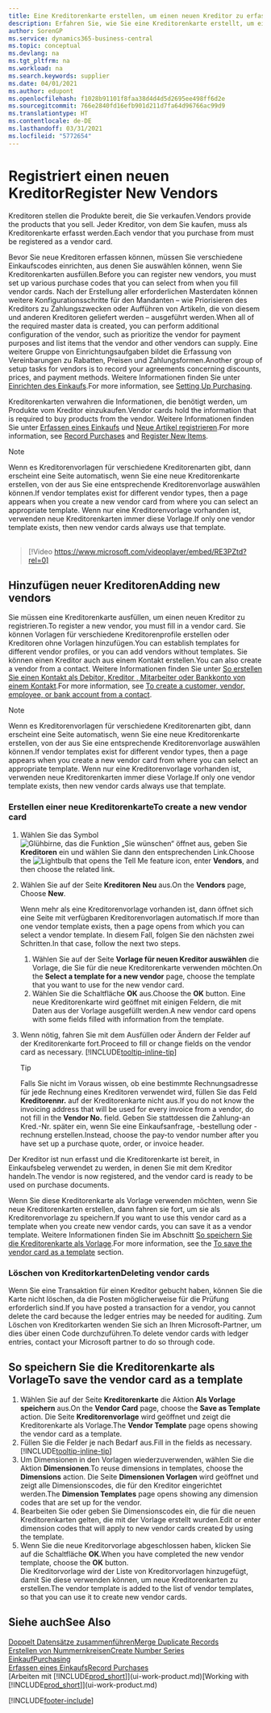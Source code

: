 ```yaml
---
title: Eine Kreditorenkarte erstellen, um einen neuen Kreditor zu erfassen | Microsoft Docs
description: Erfahren Sie, wie Sie eine Kreditorenkarte erstellt, um einen neuen Kreditor oder einem Lieferanten zu erfassen.
author: SorenGP
ms.service: dynamics365-business-central
ms.topic: conceptual
ms.devlang: na
ms.tgt_pltfrm: na
ms.workload: na
ms.search.keywords: supplier
ms.date: 04/01/2021
ms.author: edupont
ms.openlocfilehash: f1028b91101f8faa38d4d4d5d2695ee498ff6d2e
ms.sourcegitcommit: 766e2840fd16efb901d211d7fa64d96766ac99d9
ms.translationtype: HT
ms.contentlocale: de-DE
ms.lasthandoff: 03/31/2021
ms.locfileid: "5772654"
---
```

# <a name="register-new-vendors"></a><span data-ttu-id="44b0c-103">Registriert einen neuen Kreditor</span><span class="sxs-lookup"><span data-stu-id="44b0c-103">Register New Vendors</span></span>

<span data-ttu-id="44b0c-104">Kreditoren stellen die Produkte bereit, die Sie verkaufen.</span><span class="sxs-lookup"><span data-stu-id="44b0c-104">Vendors provide the products that you sell.</span></span> <span data-ttu-id="44b0c-105">Jeder Kreditor, von dem Sie kaufen, muss als Kreditorenkarte erfasst werden.</span><span class="sxs-lookup"><span data-stu-id="44b0c-105">Each vendor that you purchase from must be registered as a vendor card.</span></span>

<span data-ttu-id="44b0c-106">Bevor Sie neue Kreditoren erfassen können, müssen Sie verschiedene Einkaufscodes einrichten, aus denen Sie auswählen können, wenn Sie Kreditorenkarten ausfüllen.</span><span class="sxs-lookup"><span data-stu-id="44b0c-106">Before you can register new vendors, you must set up various purchase codes that you can select from when you fill vendor cards.</span></span> <span data-ttu-id="44b0c-107">Nach der Erstellung aller erforderlichen Masterdaten können weitere Konfigurationsschritte für den Mandanten – wie Priorisieren des Kreditors zu Zahlungszwecken oder Aufführen von Artikeln, die von diesem und anderen Kreditoren geliefert werden – ausgeführt werden.</span><span class="sxs-lookup"><span data-stu-id="44b0c-107">When all of the required master data is created, you can perform additional configuration of the vendor, such as prioritize the vendor for payment purposes and list items that the vendor and other vendors can supply.</span></span> <span data-ttu-id="44b0c-108">Eine weitere Gruppe von Einrichtungsaufgaben bildet die Erfassung von Vereinbarungen zu Rabatten, Preisen und Zahlungsformen.</span><span class="sxs-lookup"><span data-stu-id="44b0c-108">Another group of setup tasks for vendors is to record your agreements concerning discounts, prices, and payment methods.</span></span> <span data-ttu-id="44b0c-109">Weitere Informationen finden Sie unter [Einrichten des Einkaufs](purchasing-setup-purchasing.md).</span><span class="sxs-lookup"><span data-stu-id="44b0c-109">For more information, see [Setting Up Purchasing](purchasing-setup-purchasing.md).</span></span>

<span data-ttu-id="44b0c-110">Kreditorenkarten verwahren die Informationen, die benötigt werden, um Produkte vom Kreditor einzukaufen.</span><span class="sxs-lookup"><span data-stu-id="44b0c-110">Vendor cards hold the information that is required to buy products from the vendor.</span></span> <span data-ttu-id="44b0c-111">Weitere Informationen finden Sie unter [Erfassen eines Einkaufs](purchasing-how-record-purchases.md) und [Neue Artikel registrieren](inventory-how-register-new-items.md).</span><span class="sxs-lookup"><span data-stu-id="44b0c-111">For more information, see [Record Purchases](purchasing-how-record-purchases.md) and [Register New Items](inventory-how-register-new-items.md).</span></span>

> [!NOTE]  
> <span data-ttu-id="44b0c-112">Wenn es Kreditorenvorlagen für verschiedene Kreditorenarten gibt, dann erscheint eine Seite automatisch, wenn Sie eine neue Kreditorenkarte erstellen, von der aus Sie eine entsprechende Kreditorenvorlage auswählen können.</span><span class="sxs-lookup"><span data-stu-id="44b0c-112">If vendor templates exist for different vendor types, then a page appears when you create a new vendor card from where you can select an appropriate template.</span></span> <span data-ttu-id="44b0c-113">Wenn nur eine Kreditorenvorlage vorhanden ist, verwenden neue Kreditorenkarten immer diese Vorlage.</span><span class="sxs-lookup"><span data-stu-id="44b0c-113">If only one vendor template exists, then new vendor cards always use that template.</span></span>
<br><br>  

> [!Video https://www.microsoft.com/videoplayer/embed/RE3PZtd?rel=0]

## <a name="adding-new-vendors"></a><span data-ttu-id="44b0c-114">Hinzufügen neuer Kreditoren</span><span class="sxs-lookup"><span data-stu-id="44b0c-114">Adding new vendors</span></span>

<span data-ttu-id="44b0c-115">Sie müssen eine Kreditorenkarte ausfüllen, um einen neuen Kreditor zu registrieren.</span><span class="sxs-lookup"><span data-stu-id="44b0c-115">To register a new vendor, you must fill in a vendor card.</span></span> <span data-ttu-id="44b0c-116">Sie können Vorlagen für verschiedene Kreditorenprofile erstellen oder Kreditoren ohne Vorlagen hinzufügen.</span><span class="sxs-lookup"><span data-stu-id="44b0c-116">You can establish templates for different vendor profiles, or you can add vendors without templates.</span></span> <span data-ttu-id="44b0c-117">Sie können einen Kreditor auch aus einem Kontakt erstellen.</span><span class="sxs-lookup"><span data-stu-id="44b0c-117">You can also create a vendor from a contact.</span></span> <span data-ttu-id="44b0c-118">Weitere Informationen finden Sie unter [So erstellen Sie einen Kontakt als Debitor, Kreditor , Mitarbeiter oder Bankkonto von einem Kontakt](marketing-create-contact-companies.md#to-create-a-customer-vendor-employee-or-bank-account-from-a-contact).</span><span class="sxs-lookup"><span data-stu-id="44b0c-118">For more information, see [To create a customer, vendor, employee, or bank account from a contact](marketing-create-contact-companies.md#to-create-a-customer-vendor-employee-or-bank-account-from-a-contact).</span></span>  

> [!NOTE]  
> <span data-ttu-id="44b0c-119">Wenn es Kreditorenvorlagen für verschiedene Kreditorenarten gibt, dann erscheint eine Seite automatisch, wenn Sie eine neue Kreditorenkarte erstellen, von der aus Sie eine entsprechende Kreditorenvorlage auswählen können.</span><span class="sxs-lookup"><span data-stu-id="44b0c-119">If vendor templates exist for different vendor types, then a page appears when you create a new vendor card from where you can select an appropriate template.</span></span> <span data-ttu-id="44b0c-120">Wenn nur eine Kreditorenvorlage vorhanden ist, verwenden neue Kreditorenkarten immer diese Vorlage.</span><span class="sxs-lookup"><span data-stu-id="44b0c-120">If only one vendor template exists, then new vendor cards always use that template.</span></span>  

### <a name="to-create-a-new-vendor-card"></a><span data-ttu-id="44b0c-121">Erstellen einer neue Kreditorenkarte</span><span class="sxs-lookup"><span data-stu-id="44b0c-121">To create a new vendor card</span></span>

1. <span data-ttu-id="44b0c-122">Wählen Sie das Symbol ![Glühbirne, das die Funktion „Sie wünschen“ öffnet](media/ui-search/search_small.png "Was möchten Sie tun?") aus, geben Sie **Kreditoren** ein und wählen Sie dann den entsprechenden Link.</span><span class="sxs-lookup"><span data-stu-id="44b0c-122">Choose the ![Lightbulb that opens the Tell Me feature](media/ui-search/search_small.png "Tell me what you want to do") icon, enter **Vendors**, and then choose the related link.</span></span>  
2. <span data-ttu-id="44b0c-123">Wählen Sie auf der Seite **Kreditoren** **Neu** aus.</span><span class="sxs-lookup"><span data-stu-id="44b0c-123">On the **Vendors** page, Choose **New**.</span></span>

    <span data-ttu-id="44b0c-124">Wenn mehr als eine Kreditorenvorlage vorhanden ist, dann öffnet sich eine Seite mit verfügbaren Kreditorenvorlagen automatisch.</span><span class="sxs-lookup"><span data-stu-id="44b0c-124">If more than one vendor template exists, then a page opens from which you can select a vendor template.</span></span> <span data-ttu-id="44b0c-125">In diesem Fall, folgen Sie den nächsten zwei Schritten.</span><span class="sxs-lookup"><span data-stu-id="44b0c-125">In that case, follow the next two steps.</span></span>
    1. <span data-ttu-id="44b0c-126">Wählen Sie auf der Seite **Vorlage für neuen Kreditor auswählen** die Vorlage, die Sie für die neue Kreditorenkarte verwenden möchten.</span><span class="sxs-lookup"><span data-stu-id="44b0c-126">On the **Select a template for a new vendor** page, choose the template that you want to use for the new vendor card.</span></span>
    2. <span data-ttu-id="44b0c-127">Wählen Sie die Schaltfläche **OK** aus.</span><span class="sxs-lookup"><span data-stu-id="44b0c-127">Choose the **OK** button.</span></span> <span data-ttu-id="44b0c-128">Eine neue Kreditorenkarte wird geöffnet mit einigen Feldern, die mit Daten aus der Vorlage ausgefüllt werden.</span><span class="sxs-lookup"><span data-stu-id="44b0c-128">A new vendor card opens with some fields filled with information from the template.</span></span>
3. <span data-ttu-id="44b0c-129">Wenn nötig, fahren Sie mit dem Ausfüllen oder Ändern der Felder auf der Kreditorenkarte fort.</span><span class="sxs-lookup"><span data-stu-id="44b0c-129">Proceed to fill or change fields on the vendor card as necessary.</span></span> [!INCLUDE[tooltip-inline-tip](includes/tooltip-inline-tip_md.md)]

    > [!TIP]  
    > <span data-ttu-id="44b0c-130">Falls Sie nicht im Voraus wissen, ob eine bestimmte Rechnungsadresse für jede Rechnung eines Kreditoren verwendet wird, füllen Sie das Feld **Kreditorennr.** auf der Kreditorenkarte nicht aus.</span><span class="sxs-lookup"><span data-stu-id="44b0c-130">If you do not know the invoicing address that will be used for every invoice from a vendor, do not fill in the **Vendor No.** field.</span></span> <span data-ttu-id="44b0c-131">Geben Sie stattdessen die Zahlung-an Kred.-Nr. später ein, wenn Sie eine Einkaufsanfrage, -bestellung oder -rechnung erstellen.</span><span class="sxs-lookup"><span data-stu-id="44b0c-131">Instead, choose the pay-to vendor number after you have set up a purchase quote, order, or invoice header.</span></span>

<span data-ttu-id="44b0c-132">Der Kreditor ist nun erfasst und die Kreditorenkarte ist bereit, in Einkaufsbeleg verwendet zu werden, in denen Sie mit dem Kreditor handeln.</span><span class="sxs-lookup"><span data-stu-id="44b0c-132">The vendor is now registered, and the vendor card is ready to be used on purchase documents.</span></span>

<span data-ttu-id="44b0c-133">Wenn Sie diese Kreditorenkarte als Vorlage verwenden möchten, wenn Sie neue Kreditorenkarten erstellen, dann fahren sie fort, um sie als Kreditorenvorlage zu speichern.</span><span class="sxs-lookup"><span data-stu-id="44b0c-133">If you want to use this vendor card as a template when you create new vendor cards, you can save it as a vendor template.</span></span> <span data-ttu-id="44b0c-134">Weitere Informationen finden Sie im Abschnitt [So speichern Sie die Kreditorenkarte als Vorlage](#to-save-the-vendor-card-as-a-template).</span><span class="sxs-lookup"><span data-stu-id="44b0c-134">For more information, see the [To save the vendor card as a template](#to-save-the-vendor-card-as-a-template) section.</span></span>

### <a name="deleting-vendor-cards"></a><span data-ttu-id="44b0c-135">Löschen von Kreditorkarten</span><span class="sxs-lookup"><span data-stu-id="44b0c-135">Deleting vendor cards</span></span>

<span data-ttu-id="44b0c-136">Wenn Sie eine Transaktion für einen Kreditor gebucht haben, können Sie die Karte nicht löschen, da die Posten möglicherweise für die Prüfung erforderlich sind.</span><span class="sxs-lookup"><span data-stu-id="44b0c-136">If you have posted a transaction for a vendor, you cannot delete the card because the ledger entries may be needed for auditing.</span></span> <span data-ttu-id="44b0c-137">Zum Löschen von Kreditorkarten wenden Sie sich an Ihren Microsoft-Partner, um dies über einen Code durchzuführen.</span><span class="sxs-lookup"><span data-stu-id="44b0c-137">To delete vendor cards with ledger entries, contact your Microsoft partner to do so through code.</span></span>

## <a name="to-save-the-vendor-card-as-a-template"></a><span data-ttu-id="44b0c-138">So speichern Sie die Kreditorenkarte als Vorlage</span><span class="sxs-lookup"><span data-stu-id="44b0c-138">To save the vendor card as a template</span></span>

1. <span data-ttu-id="44b0c-139">Wählen Sie auf der Seite **Kreditorenkarte** die Aktion **Als Vorlage speichern** aus.</span><span class="sxs-lookup"><span data-stu-id="44b0c-139">On the **Vendor Card** page, choose the **Save as Template** action.</span></span> <span data-ttu-id="44b0c-140">Die Seite **Kreditorenvorlage** wird geöffnet und zeigt die Kreditorenkarte als Vorlage.</span><span class="sxs-lookup"><span data-stu-id="44b0c-140">The **Vendor Template** page opens showing the vendor card as a template.</span></span>
2. <span data-ttu-id="44b0c-141">Füllen Sie die Felder je nach Bedarf aus.</span><span class="sxs-lookup"><span data-stu-id="44b0c-141">Fill in the fields as necessary.</span></span> [!INCLUDE[tooltip-inline-tip](includes/tooltip-inline-tip_md.md)]
3. <span data-ttu-id="44b0c-142">Um Dimensionen in den Vorlagen wiederzuverwenden, wählen Sie die Aktion **Dimensionen**.</span><span class="sxs-lookup"><span data-stu-id="44b0c-142">To reuse dimensions in templates, choose the **Dimensions** action.</span></span> <span data-ttu-id="44b0c-143">Die Seite **Dimensionen Vorlagen** wird geöffnet und zeigt alle Dimensionscodes, die für den Kreditor eingerichtet werden.</span><span class="sxs-lookup"><span data-stu-id="44b0c-143">The **Dimension Templates** page opens showing any dimension codes that are set up for the vendor.</span></span>
4. <span data-ttu-id="44b0c-144">Bearbeiten Sie oder geben Sie Dimensionscodes ein, die für die neuen Kreditorenkarten gelten, die mit der Vorlage erstellt wurden.</span><span class="sxs-lookup"><span data-stu-id="44b0c-144">Edit or enter dimension codes that will apply to new vendor cards created by using the template.</span></span>
5. <span data-ttu-id="44b0c-145">Wenn Sie die neue Kreditorvorlage abgeschlossen haben, klicken Sie auf die Schaltfläche **OK**.</span><span class="sxs-lookup"><span data-stu-id="44b0c-145">When you have completed the new vendor template, choose the **OK** button.</span></span>  
   <span data-ttu-id="44b0c-146">Die Kreditorvorlage wird der Liste von Kreditorvorlagen hinzugefügt, damit Sie diese verwenden können, um neue Kreditorenkarten zu erstellen.</span><span class="sxs-lookup"><span data-stu-id="44b0c-146">The vendor template is added to the list of vendor templates, so that you can use it to create new vendor cards.</span></span>

## <a name="see-also"></a><span data-ttu-id="44b0c-147">Siehe auch</span><span class="sxs-lookup"><span data-stu-id="44b0c-147">See Also</span></span>

[<span data-ttu-id="44b0c-148">Doppelt Datensätze zusammenführen</span><span class="sxs-lookup"><span data-stu-id="44b0c-148">Merge Duplicate Records</span></span>](sales-how-merge-duplicate-records.md)  
[<span data-ttu-id="44b0c-149">Erstellen von Nummernkreisen</span><span class="sxs-lookup"><span data-stu-id="44b0c-149">Create Number Series</span></span>](ui-create-number-series.md)  
[<span data-ttu-id="44b0c-150">Einkauf</span><span class="sxs-lookup"><span data-stu-id="44b0c-150">Purchasing</span></span>](purchasing-manage-purchasing.md)  
[<span data-ttu-id="44b0c-151">Erfassen eines Einkaufs</span><span class="sxs-lookup"><span data-stu-id="44b0c-151">Record Purchases</span></span>](purchasing-how-record-purchases.md)  
<span data-ttu-id="44b0c-152">[Arbeiten mit [!INCLUDE[prod_short](includes/prod_short.md)]](ui-work-product.md)</span><span class="sxs-lookup"><span data-stu-id="44b0c-152">[Working with [!INCLUDE[prod_short](includes/prod_short.md)]](ui-work-product.md)</span></span>  

[!INCLUDE[footer-include](includes/footer-banner.md)]